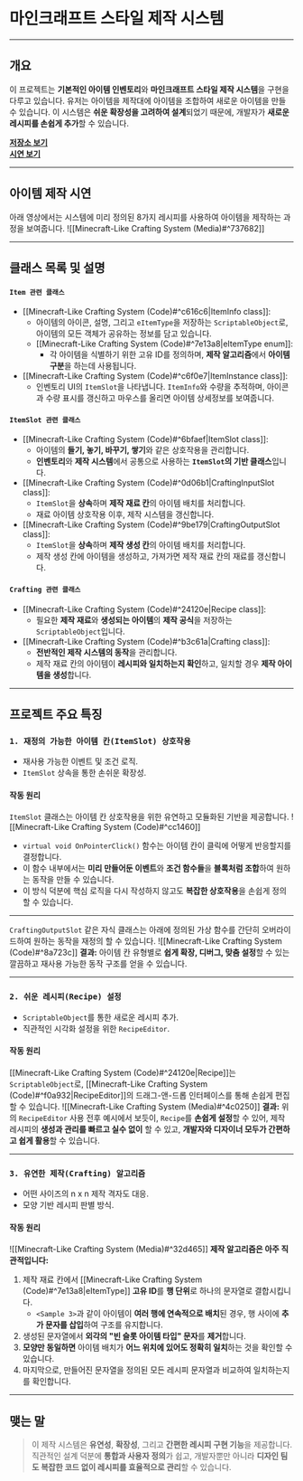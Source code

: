 # **마인크래프트 스타일 제작 시스템**

---
## **개요**
이 프로젝트는 **기본적인 아이템 인벤토리**와 **마인크래프트 스타일 제작 시스템**을 구현을 다루고 있습니다. 유저는 아이템을 제작대에 아이템을 조합하여 새로운 아이템을 만들 수 있습니다. 이 시스템은 **쉬운 확장성을 고려하여 설계**되었기 때문에, 개발자가 **새로운 레시피를 손쉽게 추가**할 수 있습니다.

[**저장소 보기**](https://github.com/Woo95/Unity_Minecraft_Like_Crafting_System)<br/>[**시연 보기**](https://www.youtube.com/watch?v=wVEw_mPlB5I)

---
## **아이템 제작 시연**
아래 영상에서는 시스템에 미리 정의된 8가지 레시피를 사용하여 아이템을 제작하는 과정을 보여줍니다.
![[Minecraft-Like Crafting System (Media)#^737682]]

---
## **클래스 목록 및 설명**

#### `Item 관련 클래스`

- [[Minecraft-Like Crafting System (Code)#^c616c6|ItemInfo class]]:
	- 아이템의 아이콘, 설명, 그리고 `eItemType`을 저장하는 `ScriptableObject`로, 아이템의 모든 객체가 공유하는 정보를 담고 있습니다.
	- [[Minecraft-Like Crafting System (Code)#^7e13a8|eItemType enum]]:
		- 각 아이템을 식별하기 위한 고유 ID를 정의하며, **제작 알고리즘**에서 **아이템 구분**을 하는데 사용됩니다.
- [[Minecraft-Like Crafting System (Code)#^c6f0e7|ItemInstance class]]:
	- 인벤토리 UI의 `ItemSlot`을 나타냅니다. `ItemInfo`와 수량을 추적하며, 아이콘과 수량 표시를 갱신하고 마우스를 올리면 아이템 상세정보를 보여줍니다. 
#### `ItemSlot 관련 클래스`
- [[Minecraft-Like Crafting System (Code)#^6bfaef|ItemSlot class]]:
	- 아이템의 **들기, 놓기, 바꾸기, 쌓기**와 같은 상호작용을 관리합니다.
	- **인벤토리**와 **제작 시스템**에서 공통으로 사용하는 **`ItemSlot`의 기반 클래스**입니다.
- [[Minecraft-Like Crafting System (Code)#^0d06b1|CraftingInputSlot class]]:
	- `ItemSlot`을 **상속**하며 **제작 재료 칸**의 아이템 배치를 처리합니다.
	- 재료 아이템 상호작용 이후, 제작 시스템을 갱신합니다.
- [[Minecraft-Like Crafting System (Code)#^9be179|CraftingOutputSlot class]]:
	- `ItemSlot`을 **상속**하며 **제작 생성 칸**의 아이템 배치를 처리합니다.
	- 제작 생성 칸에 아이템을 생성하고, 가져가면 제작 재료 칸의 재료를 갱신합니다.
#### `Crafting 관련 클래스`
- [[Minecraft-Like Crafting System (Code)#^24120e|Recipe class]]:
	- 필요한 **제작 재료**와 **생성되는 아이템**의 **제작 공식**을 저장하는 `ScriptableObject`입니다.
- [[Minecraft-Like Crafting System (Code)#^b3c61a|Crafting class]]:
	- **전반적인 제작 시스템의 동작**을 관리합니다.
	- 제작 재료 칸의 아이템이 **레시피와 일치하는지 확인**하고, 일치할 경우 **제작 아이템을 생성**합니다.

---
## **프로젝트 주요 특징**

### `1. 재정의 가능한 아이템 칸(ItemSlot) 상호작용`
- 재사용 가능한 이벤트 및 조건 로직.
- `ItemSlot` 상속을 통한 손쉬운 확장성.
#### **작동 원리**
`ItemSlot` 클래스는 아이템 칸 상호작용을 위한 유연하고 모듈화된 기반을 제공합니다.
![[Minecraft-Like Crafting System (Code)#^cc1460]]
- `virtual void OnPointerClick()` 함수는 아이템 칸이 클릭에 어떻게 반응할지를 결정합니다.
- 이 함수 내부에서는 **미리 만들어둔 이벤트**와 **조건 함수들**을 **블록처럼 조합**하여 원하는 동작을 만들 수 있습니다.
- 이 방식 덕분에 핵심 로직을 다시 작성하지 않고도 **복잡한 상호작용**을 손쉽게 정의 할 수 있습니다.

---
`CraftingOutputSlot` 같은 자식 클래스는 아래에 정의된 가상 함수를 간단히 오버라이드하여 원하는 동작을 재정의 할 수 있습니다.
![[Minecraft-Like Crafting System (Code)#^8a723c]]
**결과:** 아이템 칸 유형별로 **쉽게 확장, 디버그, 맞춤 설정**할 수 있는 깔끔하고 재사용 가능한 동작 구조를 얻을 수 있습니다.

---
### `2. 쉬운 레시피(Recipe) 설정`
- `ScriptableObject`를 통한 새로운 레시피 추가.
- 직관적인 시각화 설정을 위한 `RecipeEditor`.
#### **작동 원리**
[[Minecraft-Like Crafting System (Code)#^24120e|Recipe]]는 `ScriptableObject`로, [[Minecraft-Like Crafting System (Code)#^f0a932|RecipeEditor]]의 드래그-앤-드롭 인터페이스를 통해 손쉽게 편집할 수 있습니다.
![[Minecraft-Like Crafting System (Media)#^4c0250]]
**결과:** 위의 `RecipeEditor` 사용 전후 예시에서 보듯이, `Recipe`를 **손쉽게 설정**할 수 있어, 제작 레시피의 **생성과 관리를 빠르고 실수 없이** 할 수 있고, **개발자와 디자이너 모두가 간편하고 쉽게 활용**할 수 있습니다.

---
### `3. 유연한 제작(Crafting) 알고리즘`
- 어떤 사이즈의 n x n 제작 격자도 대응.
- 모양 기반 레시피 판별 방식.
#### **작동 원리**
![[Minecraft-Like Crafting System (Media)#^32d465]]
**제작 알고리즘은 아주 직관적입니다:**
1. 제작 재료 칸에서 [[Minecraft-Like Crafting System (Code)#^7e13a8|eItemType]] **고유 ID**를 **행 단위**로 하나의 문자열로 결합시킵니다.
	- `<Sample 3>`과 같이 아이템이 **여러 행에 연속적으로 배치**된 경우, 행 사이에 **추가 문자를 삽입**하여 구조를 유지합니다.
2. 생성된 문자열에서 **외각의 "빈 슬롯 아이템 타입" 문자**를 **제거**합니다.
3. **모양만 동일하면** 아이템 배치가 **어느 위치에 있어도 정확히 일치**하는 것을 확인할 수 있습니다.
4. 마지막으로, 만들어진 문자열을 정의된 모든 레시피 문자열과 비교하여 일치하는지를 확인합니다.

---
## **맺는 말**
> 이 제작 시스템은 **유연성**, **확장성**, 그리고 **간편한 레시피 구현 기능**을 제공합니다. 직관적인 설계 덕분에 **통합과 사용자 정의**가 쉽고, 개발자뿐만 아니라 **디자인 팀도 복잡한 코드 없이 레시피를 효율적으로 관리**할 수 있습니다.